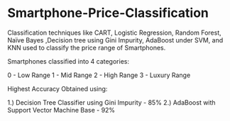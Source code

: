 # Smartphone-Price-Classification

Classification techniques like CART, Logistic Regression, Random Forest, Naïve Bayes ,Decision tree using Gini Impurity, AdaBoost under SVM, and KNN used to classify the price range of Smartphones.

Smartphones classified into 4 categories:

0 - Low Range
1 - Mid Range
2 - High Range
3 - Luxury Range

Highest Accuracy Obtained using:

1.) Decision Tree Classifier using Gini Impurity - 85%
2.) AdaBoost with Support Vector Machine Base - 92%
